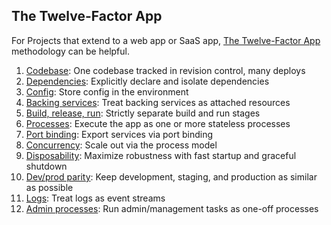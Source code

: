 ## The Twelve-Factor App

For Projects that extend to a web app or SaaS app, [The Twelve-Factor App](https://12factor.net/) methodology can be helpful.

1. [Codebase](codebase.md): One codebase tracked in revision control, many deploys
2. [Dependencies](dependency.md): Explicitly declare and isolate dependencies
3. [Config](config.md): Store config in the environment
4. [Backing services](backing.md): Treat backing services as attached resources
5. [Build, release, run](build.md): Strictly separate build and run stages
6. [Processes](stateless.md): Execute the app as one or more stateless processes
7. [Port binding](port.md): Export services via port binding
8. [Concurrency](concurrency.md): Scale out via the process model
9. [Disposability](disposability.md): Maximize robustness with fast startup and graceful shutdown
10. [Dev/prod parity](parity.md): Keep development, staging, and production as similar as possible
11. [Logs](logging.md): Treat logs as event streams
12. [Admin processes](admin.md): Run admin/management tasks as one-off processes
